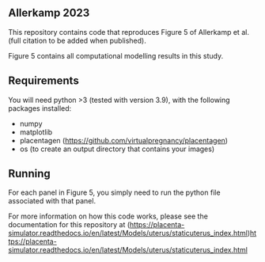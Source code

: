 Allerkamp 2023 
--------------

This repository contains code that reproduces Figure 5 of Allerkamp et al. (full citation to be added when published).

Figure 5 contains all computational modelling results in this study.

Requirements
------------

You will need python >3 (tested with version 3.9), with the following packages installed:

- numpy
- matplotlib
- placentagen (https://github.com/virtualpregnancy/placentagen)
- os (to create an output directory that contains your images)

Running
-------
For each panel in Figure 5, you simply need to run the python file associated with that panel.

For more information on how this code works, please see the documentation for this repository 
at (https://placenta-simulator.readthedocs.io/en/latest/Models/uterus/staticuterus_index.html)https://placenta-simulator.readthedocs.io/en/latest/Models/uterus/staticuterus_index.html

